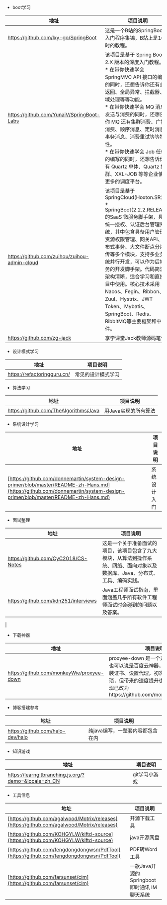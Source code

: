 
* boot学习

|地址|项目说明|
|---|---|
|https://github.com/lxy-go/SpringBoot|这是一个B站的SpringBoot的入门程序集锦，B站上是16小时的教程。|
|https://github.com/YunaiV/SpringBoot-Labs|该项目是基于 Spring Boot 2.X 版本的深度入门教程。<br>* 在带你快速学会 SpringMVC API 接口的编写的同时，还想告诉你还有全局返回、全局异常、拦截器、跨域处理等等功能。<br>* 在带你快速学会 MQ 消息的发送与消费的同时，还想告诉你 MQ 还有集群消费、广播消费、顺序消息、定时消息、事务消息、消费重试等等特性。<br> * 在带你快速学会 Job 任务的编写的同时，还想告诉你还有 Quartz 单体、Quartz 集群、XXL-JOB 等等企业使用更多的调度平台。|
|https://github.com/zuihou/zuihou-admin-cloud|该项目是基于SpringCloud(Hoxton.SR1) + SpringBoot(2.2.2.RELEASE) 的SaaS 微服务脚手架，具有统一授权、认证后台管理系统，其中包含具备用户管理、资源权限管理、网关API、分布式事务、大文件断点分片续传等多个模块，支持多业务系统并行开发，可以作为后端服务的开发脚手架。代码简洁，架构清晰，适合学习和直接项目中使用。核心技术采用Nacos、Fegin、Ribbon、Zuul、Hystrix、JWT Token、Mybatis、SpringBoot、Redis、RibbitMQ等主要框架和中间件。|
|https://github.com/zg-jack|享学课堂Jack教师源码笔记|

* 设计模式学习

|地址|项目说明|
|---|---|
|https://refactoringguru.cn/|常见的设计模式学习|





* 算法学习

|地址|项目说明|
|---|---|
|https://github.com/TheAlgorithms/Java|用Java实现的所有算法|

* 系统设计学习

|地址|项目说明|
|---|---|
|[https://github.com/donnemartin/system-design-primer/blob/master/README-zh-Hans.md](https://github.com/donnemartin/system-design-primer/blob/master/README-zh-Hans.md)|系统设计入门|


* 面试整理

|地址|项目说明|
|---|---|
|https://github.com/CyC2018/CS-Notes|这是一个关于准备面试的项目，该项目包含了九大模块，从算法到操作系统、网络、面向对象以及数据库、Java、分布式、工具、编码实践。|
|https://github.com/kdn251/interviews|Java工程师面试指南，里面涵盖几乎所有软件工程师面试时会碰到的问题以及答案。
|

* 下载神器

|地址|项目说明|
|---|---|
|https://github.com/monkeyWie/proxyee-down|proxyee-down 是一个开源的下载神器，也可以说是百度云神器，不过，它需要安装证书、设置代理，初次使用会略显繁琐，但带来的速度提升也是显而易见的。现已改为https://github.com/monkeyWie/gopeed|

* 博客搭建参考

|地址|项目说明|
|---|---|
|https://github.com/halo-dev/halo|纯java编写，一整套内容都包含在内|


* 知识游戏

|地址|项目说明|
|---|---|
|https://learngitbranching.js.org/?demo=&locale=zh_CN|git学习小游戏|


* 工具信息

|地址|项目说明|
|---|---|
|[https://github.com/agalwood/Motrix/releases](https://github.com/agalwood/Motrix/releases)|开源下载工具|
|[https://github.com/KOHGYLW/kiftd-source](https://github.com/KOHGYLW/kiftd-source)|  java开源网盘 |
|[https://github.com/fengdongdongwsn/PdfTool](https://github.com/fengdongdongwsn/PdfTool)|  PDF转Word工具 |
|[https://github.com/farsunset/cim](https://github.com/farsunset/cim)   |  一款Java开源的Springboot 即时通讯 IM 聊天系统 |









